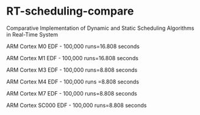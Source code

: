 # RT-scheduling-compare

Comparative Implementation of Dynamic and Static Scheduling Algorithms in Real-Time System

ARM Cortex M0
EDF - 100,000 runs=16.808 seconds

ARM Cortex M1
EDF - 100,000 runs=16.808 seconds

ARM Cortex  M3
EDF - 100,000 runs=8.808 seconds

ARM Cortex M4
EDF - 100,000 runs =8.808 seconds

ARM Cortex M7
EDF - 100,000 runs=8.808 seconds

ARM Cortex SC000
EDF - 100,000 runs=8.808 seconds
